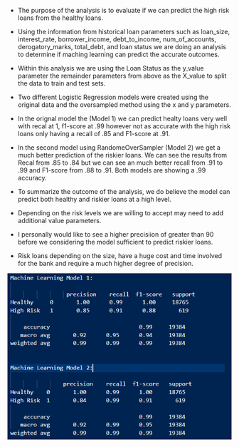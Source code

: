 * The  purpose of the analysis is to evaluate if we can predict the high risk loans from the healthy loans. 

* Using the information from historical loan parameters such as loan_size, interest_rate, borrower_income,	debt_to_income,	num_of_accounts,	derogatory_marks,	total_debt, and loan status we are doing an analysis to determine if maching learning can predict the accurate outcomes. 

* Within this analysis we are using the Loan Status as the y_value parameter the remainder parameters from above as the X_value to split the data to train and test sets. 

* Two different Logistic Regression models were created using the original data and the oversampled method using the x and y parameters. 
* In the orignal model the (Model 1) we can predict healty loans very well with recal at 1, f1-score at .99 however not as accurate with the high risk loans only having a recall of .85 and F1-score at .91. 

* In the second model using RandomeOverSampler (Model 2) we get a much better prediction of the riskier loans. We can see the results from Recal from .85 to .84 but we can see an much better recall from .91 to .99 and F1-score from .88 to .91.  Both models are showing a .99 accuracy. 

* To summarize the outcome of the analysis, we do believe the model can predict both healthy and riskier loans at a high level.  
* Depending on the risk levels we are willing to accept may need to add additional value parameters. 
* I personally would like to see a higher precisiion of greater than 90 before we considering the model sufficient to predict riskier loans. 
* Risk loans depending on the size, have a huge cost and time involved for the bank and require a much higher degree of precision. 

![Alt Text](https://github.com/rbellgraph1/credit-risk-classification/blob/main/2023-07-17_21-11-17.png)
